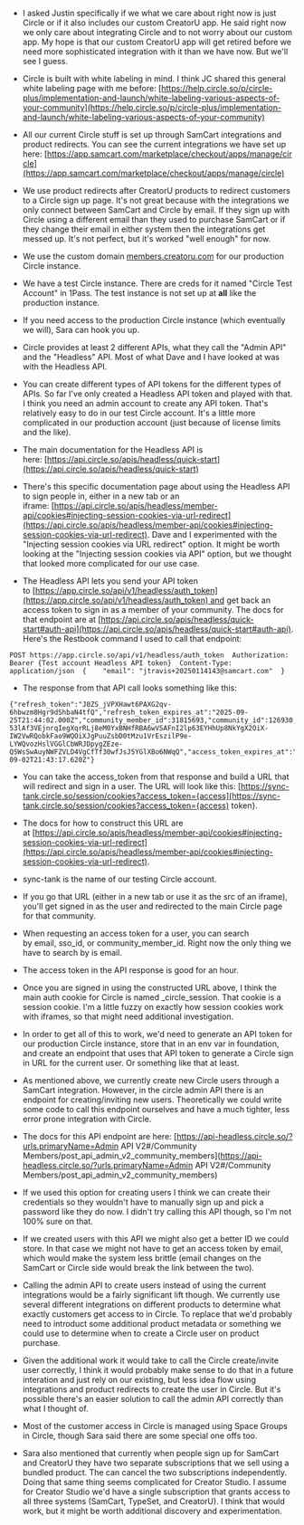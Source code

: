 *   I asked Justin specifically if we what we care about right now is just Circle or if it also includes our custom CreatorU app. He said right now we only care about integrating Circle and to not worry about our custom app. My hope is that our custom CreatorU app will get retired before we need more sophisticated integration with it than we have now. But we'll see I guess.
    
*   Circle is built with white labeling in mind. I think JC shared this general white labeling page with me before: [https://help.circle.so/p/circle-plus/implementation-and-launch/white-labeling-various-aspects-of-your-community](https://help.circle.so/p/circle-plus/implementation-and-launch/white-labeling-various-aspects-of-your-community)
    
*   All our current Circle stuff is set up through SamCart integrations and product redirects. You can see the current integrations we have set up here: [https://app.samcart.com/marketplace/checkout/apps/manage/circle](https://app.samcart.com/marketplace/checkout/apps/manage/circle)
    
*   We use product redirects after CreatorU products to redirect customers to a Circle sign up page. It's not great because with the integrations we only connect between SamCart and Circle by email. If they sign up with Circle using a different email than they used to purchase SamCart or if they change their email in either system then the integrations get messed up. It's not perfect, but it's worked "well enough" for now.
    
*   We use the custom domain [members.creatoru.com](http://members.creatoru.com/) for our production Circle instance.
    
*   We have a test Circle instance. There are creds for it named "Circle Test Account" in 1Pass. The test instance is not set up at **all** like the production instance.
    
*   If you need access to the production Circle instance (which eventually we will), Sara can hook you up.
    
*   Circle provides at least 2 different APIs, what they call the "Admin API" and the "Headless" API. Most of what Dave and I have looked at was with the Headless API.
    
*   You can create different types of API tokens for the different types of APIs. So far I've only created a Headless API token and played with that. I think you need an admin account to create any API token. That's relatively easy to do in our test Circle account. It's a little more complicated in our production account (just because of license limits and the like).
    
*   The main documentation for the Headless API is here: [https://api.circle.so/apis/headless/quick-start](https://api.circle.so/apis/headless/quick-start)
    
*   There's this specific documentation page about using the Headless API to sign people in, either in a new tab or an iframe: [https://api.circle.so/apis/headless/member-api/cookies#injecting-session-cookies-via-url-redirect](https://api.circle.so/apis/headless/member-api/cookies#injecting-session-cookies-via-url-redirect). Dave and I experimented with the "Injecting session cookies via URL redirect" option. It might be worth looking at the "Injecting session cookies via API" option, but we thought that looked more complicated for our use case.
    
*   The Headless API lets you send your API token to [https://app.circle.so/api/v1/headless/auth_token](https://app.circle.so/api/v1/headless/auth_token) and get back an access token to sign in as a member of your community. The docs for that endpoint are at [https://api.circle.so/apis/headless/quick-start#auth-api](https://api.circle.so/apis/headless/quick-start#auth-api). Here's the Restbook command I used to call that endpoint:
    

```curl
POST https://app.circle.so/api/v1/headless/auth_token  Authorization: Bearer {Test account Headless API token}  Content-Type: application/json  {    "email": "jtravis+20250114143@samcart.com"  }   
```

*   The response from that API call looks something like this:
    

```   
{"refresh_token":"J0ZS_jVPXHawt6PAXG2qv-6hbwzm8Hgr9dShbaN4tfQ","refresh_token_expires_at":"2025-09-25T21:44:02.000Z","community_member_id":31815693,"community_id":126930,"access_token":"eyJhbGciOiJSUzI1NiJ9.eyJleHAiOjE3NTY4NDkzOTcsInR5cGUiOiJoZWFkbGVzc19tZW1iZXJfdG9rZW4iLCJqdGkiOiJiMGNkN2I5ZS1jYmMxLTRmYmEtYjc3OS1jMzE1YzY1MGYzOTUiLCJjb21tdW5pdHlfaWQiOjEyNjkzMCwiY29tbXVuaXR5X21lbWJlcl9pZCI6MzE4MTU2OTN9.biwKbwQSJPbjm1eS5o5CMXfpnAGLtmqALWU2X2T_GHA_UOn63XCzwVaDuQ32mIIAU5iqTTYsSAXmF7Kel9MI2YwImpcVd5I6wSh_sVOchIj7aHrRF6FfI_0TdO9IQFOtqy1LyoaxOcZ2K5sOmdH7LcgZQ5GL7Edpb9-53lAf3VEjnrqIegXqrRLj8eM0YxBNHfRBA6wVSAFnI2lp63EYHhUp8NkYgX2OiX-IW2VwRQobkFao9WQOiXJgPuuZsbD0tMzu1VrEszilP9e-LYWQvozHslVGGlCbWRJDpygZEze-QSWsSwAuyNWFZVLD4VgCfTf30wfJsJ5YGlXBo6NWqQ","access_token_expires_at":"2025-09-02T21:43:17.620Z"}   
```

*   You can take the access_token from that response and build a URL that will redirect and sign in a user. The URL will look like this: [https://sync-tank.circle.so/session/cookies?access_token={access](https://sync-tank.circle.so/session/cookies?access_token={access) token}.
    
*   The docs for how to construct this URL are at [https://api.circle.so/apis/headless/member-api/cookies#injecting-session-cookies-via-url-redirect](https://api.circle.so/apis/headless/member-api/cookies#injecting-session-cookies-via-url-redirect).
    
*   sync-tank is the name of our testing Circle account.
    
*   If you go that URL (either in a new tab or use it as the src of an iframe), you'll get signed in as the user and redirected to the main Circle page for that community.
    
*   When requesting an access token for a user, you can search by email, sso_id, or community_member_id. Right now the only thing we have to search by is email.
    
*   The access token in the API response is good for an hour.
    
*   Once you are signed in using the constructed URL above, I think the main auth cookie for Circle is named _circle_session. That cookie is a session cookie. I'm a little fuzzy on exactly how session cookies work with iframes, so that might need additional investigation.
    
*   In order to get all of this to work, we'd need to generate an API token for our production Circle instance, store that in an env var in foundation, and create an endpoint that uses that API token to generate a Circle sign in URL for the current user. Or something like that at least.
    
*   As mentioned above, we currently create new Circle users through a SamCart integration. However, in the circle admin API there is an endpoint for creating/inviting new users. Theoretically we could write some code to call this endpoint ourselves and have a much tighter, less error prone integration with Circle.
    
*   The docs for this API endpoint are here: [https://api-headless.circle.so/?urls.primaryName=Admin API V2#/Community Members/post_api_admin_v2_community_members](https://api-headless.circle.so/?urls.primaryName=Admin API V2#/Community Members/post_api_admin_v2_community_members)
    
*   If we used this option for creating users I think we can create their credentials so they wouldn't have to manually sign up and pick a password like they do now. I didn't try calling this API though, so I'm not 100% sure on that.
    
*   If we created users with this API we might also get a better ID we could store. In that case we might not have to get an access token by email, which would make the system less brittle (email changes on the SamCart or Circle side would break the link between the two).
    
*   Calling the admin API to create users instead of using the current integrations would be a fairly significant lift though. We currently use several different integrations on different products to determine what exactly customers get access to in Circle. To replace that we'd probably need to introduct some additional product metadata or something we could use to determine when to create a Circle user on product purchase.
    
*   Given the additional work it would take to call the Circle create/invite user correctly, I think it would probably make sense to do that in a future interation and just rely on our existing, but less idea flow using integrations and product redirects to create the user in Circle. But it's possible there's an easier solution to call the admin API correctly than what I thought of.
    
*   Most of the customer access in Circle is managed using Space Groups in Circle, though Sara said there are some special one offs too.
    
*   Sara also mentioned that currently when people sign up for SamCart and CreatorU they have two separate subscriptions that we sell using a bundled product. The can cancel the two subscriptions independently. Doing that same thing seems complicated for Creator Studio. I assume for Creator Studio we'd have a single subscription that grants access to all three systems (SamCart, TypeSet, and CreatorU). I think that would work, but it might be worth additional discovery and experimentation.